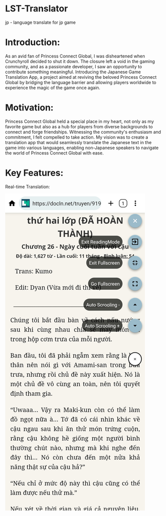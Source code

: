 # LST-Translator
jp - language translate for jp game

# Introduction:
As an avid fan of Princess Connect Global, I was disheartened when Crunchyroll decided to shut it down. The closure left a void in the gaming community, and as a passionate developer, I saw an opportunity to contribute something meaningful. Introducing the Japanese Game Translation App, a project aimed at reviving the beloved Princess Connect Global by bridging the language barrier and allowing players worldwide to experience the magic of the game once again.

# Motivation:
Princess Connect Global held a special place in my heart, not only as my favorite game but also as a hub for players from diverse backgrounds to connect and forge friendships. Witnessing the community's enthusiasm and commitment, I felt compelled to take action. My vision was to create a translation app that would seamlessly translate the Japanese text in the game into various languages, enabling non-Japanese speakers to navigate the world of Princess Connect Global with ease.

# Key Features:
Real-time Translation:

![MainScreen-Brower](https://raw.githubusercontent.com/blueweidy123/LST-Translator/main/demoImg/Screenshot_20230411-172949399.jpg)
